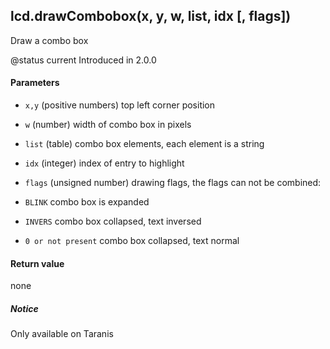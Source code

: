 <!-- This file was generated by the script. Do not edit it, any changes will be lost! -->

## lcd.drawCombobox(x, y, w, list, idx [, flags])



Draw a combo box

@status current Introduced in 2.0.0


#### Parameters

* `x,y` (positive numbers) top left corner position

* `w` (number) width of combo box in pixels

* `list` (table) combo box elements, each element is a string

* `idx` (integer) index of entry to highlight

* `flags` (unsigned number) drawing flags, the flags can not be combined:
 * `BLINK` combo box is expanded
 * `INVERS` combo box collapsed, text inversed
 * `0 or not present` combo box collapsed, text normal



#### Return value

none

##### Notice
Only available on Taranis


